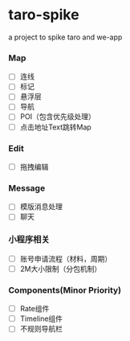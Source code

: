 # taro-spike
a project to spike taro and we-app

### Map

* [ ] 连线
* [ ] 标记
* [ ] 悬浮层
* [ ] 导航
* [ ] POI（包含优先级处理）
* [ ] 点击地址Text跳转Map

### Edit

* [ ] 拖拽编辑

### Message

* [ ] 模版消息处理
* [ ] 聊天

### 小程序相关

* [ ] 账号申请流程（材料，周期）
* [ ] 2M大小限制（分包机制）

### Components(Minor Priority)

* [ ] Rate组件
* [ ] Timeline组件
* [ ] 不规则导航栏